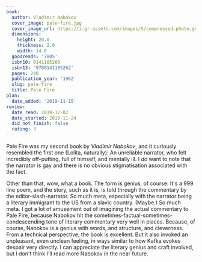 ```yaml
---
book:
  author: Vladimir Nabokov
  cover_image: pale-fire.jpg
  cover_image_url: https://i.gr-assets.com/images/S/compressed.photo.goodreads.com/books/1388155863l/7805._SX98_.jpg
  dimensions:
    height: 20.0
    thickness: 2.0
    width: 14.0
  goodreads: '7805'
  isbn10: 0141185260
  isbn13: '9780141185262'
  pages: 248
  publication_year: '1962'
  slug: pale-fire
  title: Pale Fire
plan:
  date_added: '2019-11-15'
review:
  date_read: 2019-12-02
  date_started: 2019-11-24
  did_not_finish: false
  rating: 3
---
```


Pale Fire was my second book by *Vladimir Nabokov*, and it curiously resembled the first one (Lolita, naturally): An unreliable narrator, who felt incredibly off-putting, full of himself, and mentally ill. I *do* want to note that the narrator is gay and there is no obvious stigmatisation associated with the fact.

Other than that, wow, what a book. The form is genius, of course: It's a 999 line poem, and the story, such as it is, is told through the commentary by the editor-slash-narrator. So much meta, especially with the narrator being a literary immigrant to the US from a slavic country. (Maybe.) So much meta.
I got a lot of amusement out of imagining the actual commentary to Pale Fire, because Nabokov hit the sometimes-factual-sometimes-condescending tone of literary commentary very well in places. Because, of course, Nabokov is a genius with words, and structure, and cleverness. From a technical perspective, the book is excellent. But it also invoked an unpleasant, even unclean feeling, in ways similar to how Kafka evokes despair very directly. I can appreciate the literary genius and craft involved, but I don't think I'll read more Nabokov in the near future.
